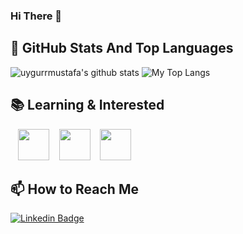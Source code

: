 ### Hi There 👋


## 📌 GitHub Stats And Top Languages

<p float="center">
  <img  src="https://github-readme-stats.vercel.app/api?username=uygurrmustafa&show_icons=true&count_private=true&hide=contribs,issues" alt="uygurrmustafa's github stats" />
  <img  src="https://github-readme-stats.vercel.app/api/top-langs/?username=uygurrmustafa&layout=compact&hide=html,css" alt="My Top Langs" />
</p>


## 📚 Learning & Interested

&nbsp;&nbsp;&nbsp;<img height="50" src="https://cdn-icons-png.flaticon.com/512/6132/6132221.png">
&nbsp;&nbsp;&nbsp;<img height="50" src="https://cdn-icons-png.flaticon.com/512/5968/5968282.png">
&nbsp;&nbsp;&nbsp;<img height="50" src="https://cdn-icons-png.flaticon.com/512/569/569809.png">


## 📫 How to Reach Me

[![Linkedin Badge](https://img.shields.io/badge/uygurrmustafa-follow%20on%20linkedin-blue?style=for-the-badge&logo=linkedin)](https://www.linkedin.com/in/uygurrmustafa/)

<!--

Here are some ideas to get you started:

- 🔭 I’m currently working on ...
- 🌱 I’m currently learning ...
- 👯 I’m looking to collaborate on ...
- 🤔 I’m looking for help with ...
- 💬 Ask me about ...
- 📫 How to reach me: ...
- 😄 Pronouns: ...
- ⚡ Fun fact: ...
-->
